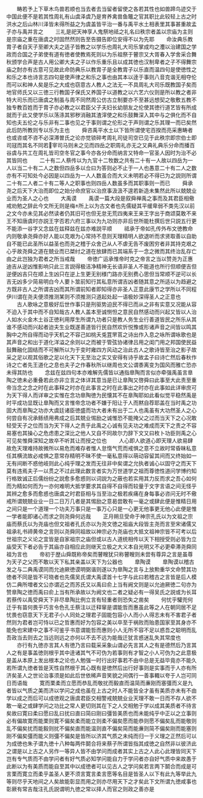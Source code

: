 <!-- { "loadSidebar": true } -->
　　畴若予上下草木鸟兽若顺也当去者去当留者留使之各若其性也如兽蹄鸟迹交于中国此便不是若其性周礼有山虞泽虞乃是育养禽兽鱼鼈之官其职比此较轻上古之时洪水之后山林川泽皆未得所益之为虞盖皆平治一番与禹平水土相表里其事甚重故孟子亦与禹并言之
　　三礼是祀天神享人鬼祭地祗之礼名曰秩宗者盖以宗庙为主则是宗庙之重在唐虞之时固然然则告至告摄告即位安得不以为先耶
　　命汝典乐教胄子者自天子至卿大夫之适子皆教之以学乐也周礼大司乐掌成均之灋以治建国之学政而合国之子弟使有道有徳者使教焉死则以为乐祖祭于瞽宗又大胥春入学舍采合舞秋颁学合声是古人用公卿大夫之子以作乐重乐且以成其徳也汉制卑者之子不得舞宗庙之酎亦有古意可见故此命防典乐以教胄子是全教胄子以乐直而温四句是使徳性之和乐之本也诗言志四句是使声律之和乐之事也由其本以逹于事则八音克谐无相夺伦而可以和神人矣是乐之大成也窃意古人教人之法无一不具周礼大司乐既教国子矣而地官师氏又以三徳三行教国子保氏又养国子以道教之以六艺六仪则是所以教之者非特大司乐而已唐虞之制虽与周不同然周公仿古立制要亦不至甚远想契之敬敷五教不独专教百姓而于胄子亦必教之以君臣父子夫妇长幼朋友之伦使其徳行道艺皆有所成就而于此又使学乐以荡涤其邪秽消融其渣滓使之和乐鼓舞深入其中与之俱化而不自知也夫五伦之与乐非有二事也见之于事则谓之伦形之于声则谓之乐其理一而已矣然此后防所教则专以乐为主也
　　舜咨禹平水土以下皆所谓使宅百揆而亮采惠畴者也或咨或不咨不必深滞曽氏之论亦觉锁碎考周礼司徒司空已见于此秩宗即宗伯士即司冦而其名不同若宰司马则未之见而四岳之职周礼亦无之又典礼典乐分命而播百谷虞与共工在周礼皆司空冬官之事今亦各分命而纳言又特命一官圣人因时为治不必其皆同也
　　二十有二人蔡传以为九官十二牧数之共有二十有一人故以四岳为一人以当二十有二人之数但四岳多以佥曰为答则必不止于一人也愚意二十有二人之数亦有不可知处今必因是以四岳为一人人数虽合而大义未明若必不得已为之説则所谓二十有二人者二十有二等人之职事也则四岳人数虽多而其职事则一而已
　　舜承尧之后天下大治而即位之始分命庶官以治庶事汲汲不遑若新造未集然此所以兢兢业业而为圣人之心也
　　大禹谟
　　禹谟一篇大段是叙舜禅禹之事而及其君臣相儆戒劝勉之辞此今文所无则是梅所上以为古文者也先儒疑其平缓卑弱不类先汉以前之文今亦未见其必然读者仍其旧可也但无怠无荒四夷来王来王字出于商颂莫敢不来王不知唐虞时亦説王字否若六府三事以为九功则亦非后世所能杜撰后世只説五行更不能添一谷字又念兹在兹释兹在兹亦难説平顺
　　祗承于帝如孔传外布文徳教命内则敬承尧舜亦好人能以克艰为心常持不息则天理精明人欲退听而求贤取善以自助自不能已此圣所以益圣也而尧之稽于众舍己从人不虐无告不废困穷者非其持克艰之心乎故尧舜之道在兢业而已桀纣之道在放肆而已其端系于一念之微而其终治乱存亡由之此岂独为君者之所当戒哉
　　帝徳广运承惟帝时克之帝言之当以赞尧为正惠迪吉从逆凶惟影响只此三言説得极洁净精神无长语非圣人不能道也所行但顺便吉但逆便凶吉只在顺上生凶只在逆上生更无别様门路亦无别费心思但当常顺不逆可以长吉无凶多少简易明白今人要卜筮前知行其私意所谓吉凶者随其意之所适以为趋避之方既非古人之所谓吉凶而其所谓前知者即知得亦非圣人正意此康节之学所以不同程伊川谓在尧夫便须推测某则不须推测只道起处起一语极妙深得圣人之正意也
　　古人歌咏之意极好后世作事只是刑驱势迫民不得已而从之非有实意又况能从容不迫入于其中而不自知哉古人教人盖本至诚恻怛之意民自然感动而兴起又皆以人治人如水火金木土谷正徳利用厚生所谓九功者只是教人务生业行善道皆民之所乐从其谁不感动而兴起者迨夫生业既遂善道皆行民自然欢忻悦豫或形诸声音之间皆以鸣其胸中之所自得而动乎天机之不容己如桃夭兎罝罘苢之诗出作入息之咏所谓咏歌也是其声音之和出于道化洋溢之余则以之而被于管弦协诸律吕用之闺门用之邦国使民益鼔舞融化固结而不可解所以为于变时雍四方风动之治此古人之歌诗皆至治之影子故采之足以观其俗歌之足以化天下无至治之实又安得有诗乎故孟子曰诗亡然后春秋作诗之亡者先王道化之息也夫子之作春秋所以继周也文公谓黍离变为国风而雅亡恐亦未得其防也
　　念兹在兹四句本亦难解先儒皆以通指臯陶而言似亦牵强禹虽言臯陶之徳未必重叠若此亦非立言之体详其意当是已让臯陶又啓舜曰此事至大此责至重帝当念之念之时在此事释之时亦在此事言之时在此事出之时亦在此事如此详审庶可为天下得人而详审之实惟在念功臯陶徳为民懐其不在臯陶耶如此看似觉平稳然禹是时平成功显既让臯陶而又言惟帝念功者不嫌于阳让于人而黙自荐耶盖在当时禹之功固大而臯陶之功亦大虞廷诸臣徳盛而功大者未有出于二人也禹虽有大功然圣人之心何尝自有况承鲧绩用弗成之后其兢业惕励之诚惟恐不能掩父之过而当天下之心况敢轻受天子之位而当为天下得人之责乎此禹之心诚有见夫功之难成而天下之责之不容易塞也其操心之危虑患之深比之他人又自不同故尔力辞下文又曰枚卜功臣则禹之心可见矣惟舜深知之故卒不听其让而授之位也
　　人心即人欲道心即天理人欲易肆故危天理难持故微所以易危而难存者惟人怠惰气荒而戒惧之意不立故时常昏昧私意任其横流故必戒惧之意常存精明不昧不使一毫私意得以萌动容留其间而又终始如一无有间断不惑他岐则此心纯乎理之发而无往非中矣谓之允执者诚心以固守之而天下莫有违焉夫子一以贯之不过此理此数言者实为万世道学之祖而尊徳性道问学博约知行格致诚正后儒纷纷之説愈多愈惑则以词説为之蔽也若实用其力反而求之吾心如何而为精如何而为一亦何难明大抵学要求其自得不自得而较量于文字言语之间无怪乎其辨之愈多而愈惑也唐虞之时君臣相与当至治之极若疾痛在身每事必咨问无时不儆戒所谓兢兢业业一日二日万几者是其惕励之意曷尝敢有一毫之或肆此便是惟精日用之间只是一个道理一个功夫万事只是一事万心只是一心更无他事更无他心此便是惟一学者能即诸心而求之则尧舜何远哉
　　正月朔旦受命于神宗孔氏以为文祖之宗庙而蔡氏以为尧庙也但文祖者孔氏亦以为尧文徳之祖庙大段皆主尧而言至宋诸儒又祖承礼书禘黄帝之言则以尧舜同祖故以神宗必为尧庙也大抵文祖神宗皆不可考以后世祖宗之义论之宜皆是自家祖宗之庙但或以古人道统相传以天下相授受则必皆为立庙受天下者必告于其庙亦自相应此则继天立极之大义本自光明又不必更牵滞尧舜同祖为言也
　　帝初于歴山舜既称帝矣而瞽瞍犹只称瞽瞍则未尝有尊异之言是虽尊为天子之父而不敢以天下私其亲盖以天下为公器也
　　臯陶谟
　　臯陶谟以稽古发之与二典禹谟同而允迪厥徳谟明弼谐则遂以为臯陶之言与上放勲重华文命赞其功徳者不同是皆不可晓者也先儒吴氏谓大禹谟首十七字与此曰若稽古之言皆是后人模仿二典所増者文公亦谓近之而苏氏又以禹曰俞上当有阙文则是以允迪厥徳二句亦为赞臯陶之徳而禹曰俞上当有所承故以为阙文也二者之疑必有一得吴氏之説或为长耳若蔡传以禹受舜天下非尽臯陶比例立言有轻重者则恐失之凿矣
　　何忧乎驩兜何迁乎有苗何畏乎巧言令色孔壬蔡注以迁释窜是谓能哲而惠虽此等之人在朝同居不足忧畏也窃意天下无君子小人同处之理君子固能包容小人而小人得志未有不害君子者然则为君者岂可恃以已之哲惠而好为包容之美以卒至于祸败而贻患国家至其身亦不能免也宋建中之事不可鉴乎书意谓能哲而惠则小人无所不容不足以惑吾之聪明而乱吾政当去则去之当远则远之亦何以不去不远为能哉迁犹言惑迷乱失其常度也
　　亦行有九徳亦言其人有徳乃言曰载采采象山谓必先言其人之有是德然后乃言其人之有是事盖徳则根乎其中逹诸其气不可伪为若事则有才智之小人可伪为之此意极是盖从本原上发出根本之论也人勉强一时行出好事若不由中总是无益毕竟亦不能久若所谓九徳者皆是天性自然根于其心既有是徳然后出行好事则是实事而于人亦有所济矣圣人之世论治事须是如此后世依稀声音笑貌之间偶行一善事輙以夸于人岂可同日而语哉
　　寛而栗柔而立愿而恭乱而敬扰而毅直而温简而亷刚而塞彊而义是九者皆以气质之美而济以学问之成也虽在上古之时人不能皆全才虽有美质亦未有不由学以成之而后可以成徳观之唐虞君臣交相警戒兢兢业业天理不敢一日而不存人欲不敢一毫之或肆学问之功比之常人更切则其在下之人交相勉于学以成其美质者不待言矣故曰寛曰柔曰愿曰乱曰扰曰直曰简曰刚曰彊皆美质也而未能纯乎中正以之立事则必有偏故寛而能栗则寛不偏矣柔而能立则柔不偏矣愿而能恭则愿不偏矣乱而能敬则乱不偏矣扰而能毅则扰不偏矣直而能温则直不偏矣简而能亷则简不偏矣刚而能塞则刚不偏矣彊而能义则彊不偏矣是皆所以济其气质之未纯而归一于义理之正然后可以为成徳也朱子谓九徳十八种每两件鬬合将来蔡子所谓皆指其成徳之自然非以彼济此之谓是以上古之人另作一等异人皆不由学问而成者其实上古之人此心此理皆同天下岂有专气质而不由学问者有好气质必知学问能自力于学问者亦自好气质中来故愚于此断以为有美质而能自至其中以成徳者可以见古人之学问矣若言两下鬬合而成是可言栗而寛立而柔乎盖圣人更不须言寛言柔言愿等名目是皆圣人以下有此九等举此九等则尽乎天地间之人矣故能彰显而用之则亦尽用天下之才矣此下文所谓九徳咸事也彰厥有常吉哉注孔氏説谓明九徳之常以择人而官之则政之善亦是
